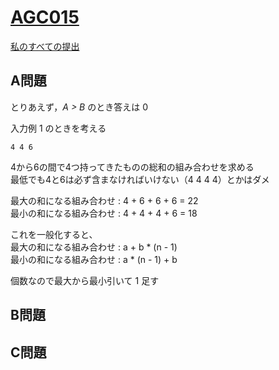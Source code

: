 # [AGC015](https://beta.atcoder.jp/contests/agc015/submissions/3183301)  
[私のすべての提出](https://beta.atcoder.jp/contests/agc015/submissions?f.Task=&f.Language=&f.Status=&f.User=tokizo)  
  
## A問題  
とりあえず，*A > B* のとき答えは 0  
  
入力例 1 のときを考える  
```
4 4 6
```  
4から6の間で4つ持ってきたものの総和の組み合わせを求める  
最低でも4と6は必ず含まなければいけない（4 4 4 4）とかはダメ  
  

最大の和になる組み合わせ : 4 + 6 + 6 + 6 = 22  
最小の和になる組み合わせ : 4 + 4 + 4 + 6 = 18  
  
これを一般化すると、  
最大の和になる組み合わせ : a + b * (n - 1)  
最小の和になる組み合わせ : a * (n - 1) + b  
  
個数なので最大から最小引いて 1 足す  
  
## B問題  

## C問題  
